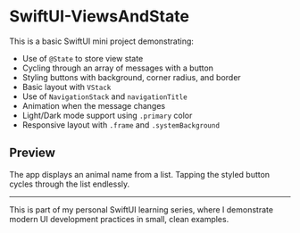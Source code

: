 # SwiftUI-ViewsAndState

This is a basic SwiftUI mini project demonstrating:

- Use of `@State` to store view state
- Cycling through an array of messages with a button
- Styling buttons with background, corner radius, and border
- Basic layout with `VStack`
- Use of `NavigationStack` and `navigationTitle`
- Animation when the message changes
- Light/Dark mode support using `.primary` color
- Responsive layout with `.frame` and `.systemBackground`

## Preview

The app displays an animal name from a list. Tapping the styled button cycles through the list endlessly.

---

This is part of my personal SwiftUI learning series, where I demonstrate modern UI development practices in small, clean examples.

